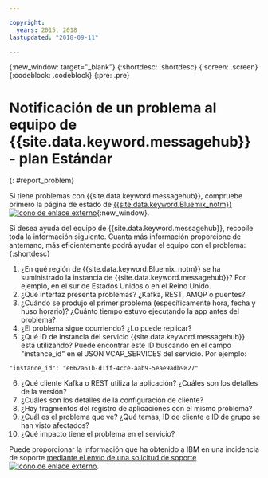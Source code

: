 ```yaml
---

copyright:
  years: 2015, 2018
lastupdated: "2018-09-11"

---
```


{:new_window: target="_blank"}
{:shortdesc: .shortdesc}
{:screen: .screen}
{:codeblock: .codeblock}
{:pre: .pre}



# Notificación de un problema al equipo de {{site.data.keyword.messagehub}} - plan Estándar
{: #report_problem}

Si tiene problemas con {{site.data.keyword.messagehub}}, compruebe primero la página de estado de [{{site.data.keyword.Bluemix_notm}} ![Icono de enlace externo](../../icons/launch-glyph.svg "Icono de enlace externo")](https://console.bluemix.net/status){:new_window}. 

Si desea ayuda del equipo de {{site.data.keyword.messagehub}}, recopile toda la información siguiente. Cuanta más información proporcione de antemano, más eficientemente podrá ayudar el equipo con el problema:
{:shortdesc}

1. ¿En qué región de {{site.data.keyword.Bluemix_notm}} se ha suministrado la instancia de {{site.data.keyword.messagehub}}?  Por ejemplo, en el sur de Estados Unidos o en el Reino Unido. 
2. ¿Qué interfaz presenta problemas? ¿Kafka, REST, AMQP o puentes?
3. ¿Cuándo se produjo el primer problema (específicamente hora, fecha y huso horario)? ¿Cuánto tiempo estuvo ejecutando la app antes del problema?
4. ¿El problema sigue ocurriendo? ¿Lo puede replicar?
5. ¿Qué ID de instancia del servicio {{site.data.keyword.messagehub}} está utilizando? 
Puede encontrar este ID buscando en el campo "instance_id" en el JSON VCAP_SERVICES del servicio. Por ejemplo:
 ```
 "instance_id": "e662a61b-d1ff-4cce-aab9-5eae9adb9827"
 ```
6. ¿Qué cliente Kafka o REST utiliza la aplicación? ¿Cuáles son los detalles de la versión?
7. ¿Cuáles son los detalles de la configuración de cliente?
8. ¿Hay fragmentos del registro de aplicaciones con el mismo problema?
9. ¿Cuál es el problema que ve? ¿Qué temas, ID de cliente e ID de grupo se han visto afectados?
10. ¿Qué impacto tiene el problema en el servicio?


Puede proporcionar la información que ha obtenido a IBM en una incidencia de soporte [mediante el envío de una solicitud de soporte ![Icono de enlace externo](../../icons/launch-glyph.svg "Icono de enlace externo")](/docs/get-support/howtogetsupport.html#open-ticket).










